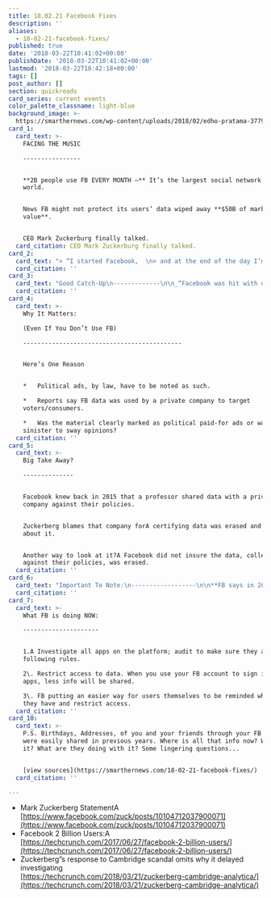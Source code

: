 ```yaml
---
title: 18.02.21 Facebook Fixes
description: ''
aliases:
  - 18-02-21-facebook-fixes/
published: true
date: '2018-03-22T10:41:02+00:00'
publishDate: '2018-03-22T10:41:02+00:00'
lastmod: '2018-03-22T10:42:18+00:00'
tags: []
post_author: []
section: quickreads
card_series: current events
color_palette_classname: light-blue
background_image: >-
  https://smarthernews.com/wp-content/uploads/2018/02/edho-pratama-377909-360x360.jpg
card_1:
  card_text: >-
    FACING THE MUSIC

    ----------------


    **2B people use FB EVERY MONTH –** It’s the largest social network in the
    world.


    News FB might not protect its users’ data wiped away **$50B of market
    value**.


    CEO Mark Zuckerburg finally talked.
  card_citation: CEO Mark Zuckerburg finally talked.
card_2:
  card_text: "> “I started Facebook,  \n> and at the end of the day I’m responsible for what happens on our platform….We will learn from this experience to secure our platform further and make our community safer for everyone going forward.”\n> \n> Mark Zuckerberg, FB, March 21, 2018"
  card_citation: ''
card_3:
  card_text: "Good Catch-Up\n-------------\n\n_“Facebook was hit with one of itsA biggest scandals everA when multiple outlets reported that a researcher’s app pulled personal information about 270,000 users and 50 million of their friends, then passed that data to Cambridge Analytica.”_\n\nTechCrunch"
  card_citation: ''
card_4:
  card_text: >-
    Why It Matters:  

    (Even If You Don’t Use FB)

    --------------------------------------------


    Here’s One Reason


    *   Political ads, by law, have to be noted as such.

    *   Reports say FB data was used by a private company to target
    voters/consumers.

    *   Was the material clearly marked as political paid-for ads or was it more
    sinister to sway opinions?
  card_citation: ''
card_5:
  card_text: >-
    Big Take Away?

    --------------


    Facebook knew back in 2015 that a professor shared data with a private
    company against their policies.


    Zuckerberg blames that company forA certifying data was erased and lying
    about it.


    Another way to look at it?A Facebook did not insure the data, collected
    against their policies, was erased.
  card_citation: ''
card_6:
  card_text: "Important To Note:\n------------------\n\n**FB says in 2014 they \\*already\\* made important changes.**\n\n**Before 2014:** when you signed up for an app using your FB Account, your friend’s contact could be accessed without them having the app themselves. **After**: If you sign up for an app, your contacts are protected unless your friends sign up too."
  card_citation: ''
card_7:
  card_text: >-
    What FB is doing NOW:

    ---------------------


    1.A Investigate all apps on the platform; audit to make sure they are
    following rules.  

    2\. Restrict access to data. When you use your FB account to sign inA for
    apps, less info will be shared.  

    3\. FB putting an easier way for users themselves to be reminded what apps
    they have and restrict access.
  card_citation: ''
card_10:
  card_text: >-
    P.S. Birthdays, Addresses, of you and your friends through your FB accounts
    were easily shared in previous years. Where is all that info now? Who has
    it? What are they doing with it? Some lingering questions...


    [view sources](https://smarthernews.com/18-02-21-facebook-fixes/)
  card_citation: ''

---
```

*   Mark Zuckerberg StatementA [https://www.facebook.com/zuck/posts/10104712037900071](https://www.facebook.com/zuck/posts/10104712037900071)
*   Facebook 2 Billion Users:A [https://techcrunch.com/2017/06/27/facebook-2-billion-users/](https://techcrunch.com/2017/06/27/facebook-2-billion-users/)
*   Zuckerberg”s response to Cambridge scandal omits why it delayed investigating  
    [https://techcrunch.com/2018/03/21/zuckerberg-cambridge-analytica/](https://techcrunch.com/2018/03/21/zuckerberg-cambridge-analytica/)